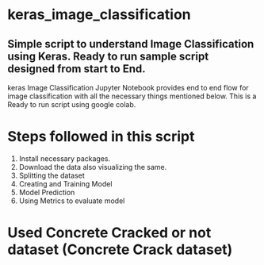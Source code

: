 # keras_image_classification
## Simple script to understand Image Classification using Keras. Ready to run sample script designed from start to End.

keras Image Classification Jupyter Notebook provides end to end flow for image classification with all the necessary things mentioned below. This is a Ready to run script using google colab.

# Steps followed in this script

1. Install necessary packages. 
2. Download the data also visualizing the same.
3. Splitting the dataset
4. Creating and Training Model
5. Model Prediction
6. Using Metrics to evaluate model

#  Used Concrete Cracked or not dataset (Concrete Crack dataset)


